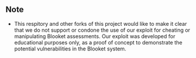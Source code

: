## Note
- This respitory and other forks of this project would like to make it clear that we do not support or condone the use of our exploit for cheating or manipulating Blooket assessments. Our exploit was developed for educational purposes only, as a proof of concept to demonstrate the potential vulnerabilities in the Blooket system.
